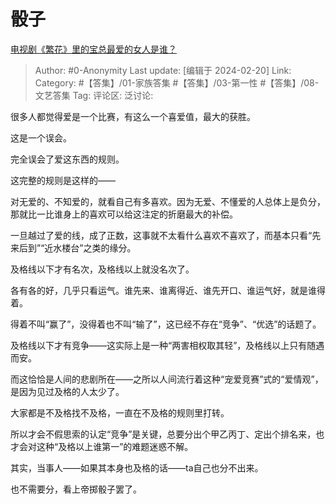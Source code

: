# 骰子
[电视剧《繁花》里的宝总最爱的女人是谁？](https://www.zhihu.com/question/638339582/answer/3402869298)

> Author: #0-Anonymity
> Last update: [编辑于 2024-02-20]
> Link:
> Category: #【答集】/01-家族答集 #【答集】/03-第一性 #【答集】/08-文艺答集
> Tag:
> 评论区:
> 泛讨论:

很多人都觉得爱是一个比赛，有这么一个喜爱值，最大的获胜。

这是一个误会。

完全误会了爱这东西的规则。

这完整的规则是这样的——

对无爱的、不知爱的，就看自己有多喜欢。因为无爱、不懂爱的人总体上是负分，那就比一比谁身上的喜欢可以给这注定的折磨最大的补偿。

一旦越过了爱的线，成了正数，这事就不太看什么喜欢不喜欢了，而基本只看“先来后到”“近水楼台”之类的缘分。

及格线以下才有名次，及格线以上就没名次了。

各有各的好，几乎只看运气。谁先来、谁离得近、谁先开口、谁运气好，就是谁得着。

得着不叫“赢了”，没得着也不叫“输了”，这已经不存在“竞争”、“优选”的话题了。

及格线以下才有竞争——这实际上是一种“两害相权取其轻”，及格线以上只有随遇而安。

而这恰恰是人间的悲剧所在——之所以人间流行着这种“宠爱竞赛”式的“爱情观”，是因为见过及格的人太少了。

大家都是不及格找不及格，一直在不及格的规则里打转。

所以才会不假思索的认定“竞争”是关键，总要分出个甲乙丙丁、定出个排名来，也才会对这种“及格以上谁第一”的难题迷惑不解。

其实，当事人——如果其本身也及格的话——ta自己也分不出来。

也不需要分，看上帝掷骰子罢了。
